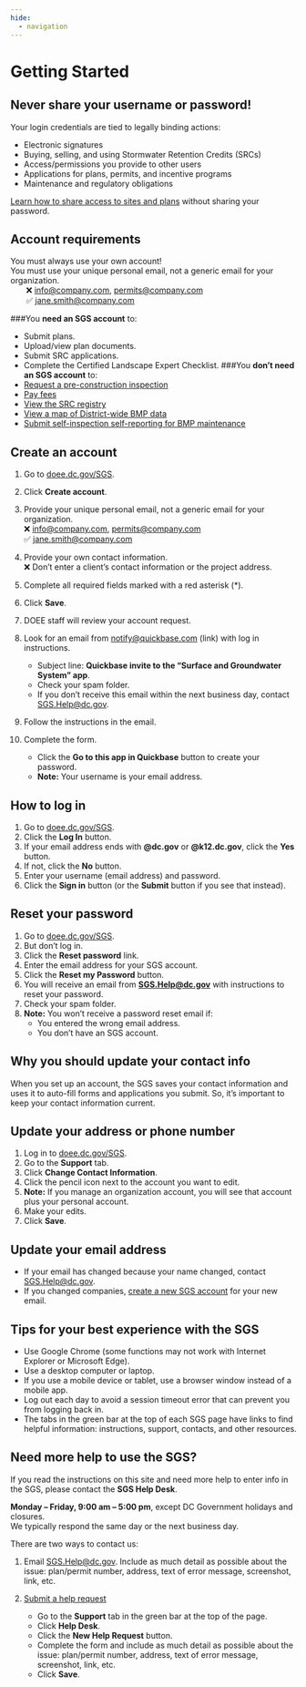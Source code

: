 ```yaml
---
hide:
  - navigation
---
```

# Getting Started

<h2> Never share your username or password!</h2>

Your login credentials are tied to legally binding actions:
  
* Electronic signatures 
* Buying, selling, and using Stormwater Retention Credits (SRCs)
* Access/permissions you provide to other users 
* Applications for plans, permits, and incentive programs 
* Maintenance and regulatory obligations

[Learn how to share access to sites and plans](https://octo.quickbase.com/up/bjezqk3qc/a/r325/e6/v0) without sharing your password.


## Account requirements
You must always use your own account! <br/>
You must use your unique personal email, not a generic email for your organization. <br/>
&nbsp;&nbsp;&nbsp;&nbsp;&nbsp;&nbsp; ❌ info@company.com, permits@company.com <br/>
&nbsp;&nbsp;&nbsp;&nbsp;&nbsp;&nbsp; ✅ jane.smith@company.com

###You **need an SGS account** to:
- Submit plans. 
- Upload/view plan documents. 
- Submit SRC applications.
- Complete the Certified Landscape Expert Checklist. 
###You **don’t need an SGS account** to:
- [Request a pre-construction inspection](https://octo.quickbase.com/db/bjt7u8rgq?a=dbpage&pagename=shell.html#path=2275-2272&ar=34)
- [Pay fees](../User-Guides/Fees/index.md)
- [View the SRC registry](https://octo.quickbase.com/db/bjt7u8rgq?a=dbpage&pagename=shell.html#path=2275-2308)
- [View a map of District-wide BMP data](https://dcgis.maps.arcgis.com/apps/webappviewer/index.html?id=fb8b776232c04009a684074b2d14b6ef)
- [Submit self-inspection self-reporting for BMP maintenance](https://octo.quickbase.com/up/bjezqk3qc/a/r318/e6/v0)

## Create an account
1. Go to [doee.dc.gov/SGS](doee.dc.gov/sgs).
2. Click **Create account**.
3. Provide your unique personal email, not a generic email for your organization.<br/>
     ❌ info@company.com, permits@company.com <br/>
     ✅ jane.smith@company.com	

4. Provide your own contact information.<br/>
    ❌ Don’t enter a client’s contact information or the project address.

5. Complete all required fields marked with a red asterisk (*). 
6. Click **Save**. 
7. DOEE staff will review your account request. 
7. Look for an email from notify@quickbase.com (link) with log in instructions. 
     - Subject line: **Quickbase invite to the “Surface and Groundwater System” app**.
     - Check your spam folder.
     - If you don’t receive this email within the next business day, contact [SGS.Help@dc.gov](mailto:SGS.Help@dc.gov).
8. Follow the instructions in the email. 
9. Complete the form. 
     - Click the **Go to this app in Quickbase** button to create your password.
     - **Note:** Your username is your email address.

## How to log in
1. Go to [doee.dc.gov/SGS](doee.dc.gov/sgs).
2. Click the **Log In** button.
3. If your email address ends with **@dc.gov** or **@k12.dc.gov**, click the **Yes** button.
4. If not, click the **No** button.
5. Enter your username (email address) and password.
6. Click the **Sign in** button (or the **Submit** button if you see that instead).

## Reset your password
1. Go to [doee.dc.gov/SGS](doee.dc.gov/SGS).
2. But don’t log in.
2. Click the **Reset password** link.
3. Enter the email address for your SGS account.
4. Click the **Reset my Password** button.
5. You will receive an email from **SGS.Help@dc.gov** with instructions to reset your password.
6. Check your spam folder.
7. **Note:** You won’t receive a password reset email if:
     - You entered the wrong email address.
     - You don’t have an SGS account.

## Why you should update your contact info
When you set up an account, the SGS saves your contact information and uses it to auto-fill forms and applications you submit. 
So, it’s important to keep your contact information current.

## Update your address or phone number
1. Log in to [doee.dc.gov/SGS](doee.dc.gov/sgs).
2. Go to the **Support** tab.
3. Click **Change Contact Information**.
4. Click the pencil icon next to the account you want to edit.
5. **Note:** If you manage an organization account, you will see that account plus your personal account.
6. Make your edits.
7. Click **Save**.

## Update your email address
- If your email has changed because your name changed, contact [SGS.Help@dc.gov](mailto:SGS.Help@dc.gov). 
- If you changed companies, [create a new SGS account](#create-an-account) for your new email.

## Tips for your best experience with the SGS
- Use Google Chrome (some functions may not work with Internet Explorer or Microsoft Edge).
- Use a desktop computer or laptop. 
- If you use a mobile device or tablet, use a browser window instead of a mobile app.
- Log out each day to avoid a session timeout error that can prevent you from logging back in.
- The tabs in the green bar at the top of each SGS page have links to find helpful information: instructions, support, contacts, and other resources.

## Need more help to use the SGS?
If you read the instructions on this site and need more help to enter info in the SGS, please contact the **SGS Help Desk**.

**Monday – Friday, 9:00 am – 5:00 pm**, except DC Government holidays and closures. <br/>
We typically respond the same day or the next business day.

There are two ways to contact us:

1. Email [SGS.Help@dc.gov](mailto:SGS.Help@dc.gov). 
Include as much detail as possible about the issue: plan/permit number, address, text of error message, screenshot, link, etc.

2. [Submit a help request](link)
     - Go to the **Support** tab in the green bar at the top of the page.
     - Click **Help Desk**.
     - Click the **New Help Request** button.
     - Complete the form and include as much detail as possible about the issue: plan/permit number, address, text of error message, screenshot, link, etc.
     - Click **Save**.

[//]: # (### Login and Password)

[//]: # ()
[//]: # (Do not share your username or password with others. These credentials)

[//]: # (can be used to electronically sign and submit documents that carry legal)

[//]: # (obligations.)

[//]: # ()
[//]: # (### Device)

[//]: # ()
[//]: # (Most uses of the Surface and Groundwater System require a desktop)

[//]: # (computer or laptop. A streamlined version of the SGS will display, on)

[//]: # (mobile devices and tablets, but it will not include the full functions)

[//]: # (of the desktop version. If a mobile device or tablet is used to access)

[//]: # (the SGS, DOEE recommends configuring the device to display the full)

[//]: # (version of the SGS rather than the mobile version.)

[//]: # ()
[//]: # (### Browser)

[//]: # ()
[//]: # (The Surface and Groundwater System functions best on Google Chrome. Use)

[//]: # (of Internet Explorer is discouraged, as many Surface and Groundwater)

[//]: # (System functions will not work properly on Internet Explorer.)